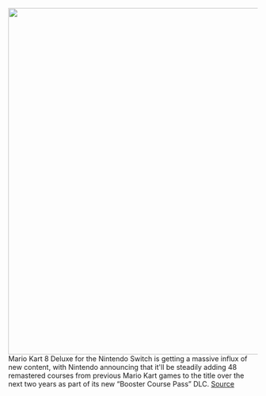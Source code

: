 <img src='https://cdn.vox-cdn.com/thumbor/PJd5xi4D3wQX4v3XyemtzsgVVCY=/0x0:2444x1362/1200x0/filters:focal(0x0:2444x1362):no_upscale()/cdn.vox-cdn.com/uploads/chorus_asset/file/23230663/Screen_Shot_2022_02_09_at_5.42.02_PM.png' width='700px' /><br/>
Mario Kart 8 Deluxe for the Nintendo Switch is getting a massive influx of new content, with Nintendo announcing that it'll be steadily adding 48 remastered courses from previous Mario Kart games to the title over the next two years as part of its new “Booster Course Pass” DLC.
<a href='https://www.theverge.com/2022/2/9/22926173/mario-kart-8-deluxe-is-48-remastered-courses-over-the-next-two-years-as-paid-dlc'> Source <a/>